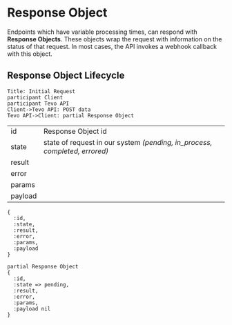 # Response Object

Endpoints which have variable processing times, can respond with **Response Objects**.  These objects wrap the request with information on the status of that request.  In most cases, the API invokes a webhook callback with this object.

## Response Object Lifecycle

``` sequence-hand
Title: Initial Request
participant Client
participant Tevo API
Client->Tevo API: POST data
Tevo API->Client: partial Response Object
```

|         |                                           |
|---------|-------------------------------------------|
| id      | Response Object id                        |
| state   | state of request in our system *(pending, in_process, completed, errored)* |
| result  |                                           |
| error   |                                           |
| params  |                                           |
| payload |                                           |

```
{
  :id,
  :state,
  :result,
  :error,
  :params,
  :payload
}
```

```
partial Response Object 
{
  :id,
  :state => pending,
  :result,
  :error,
  :params,
  :payload nil
}
```